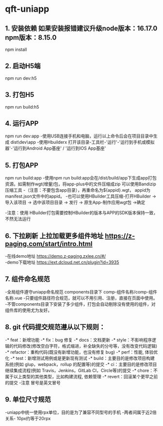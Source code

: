 # qft-uniapp

## 1. 安装依赖 如果安装报错建议升级node版本：16.17.0  npm版本：8.15.0
npm install


## 2. 启动H5端
npm run dev:h5


## 3. 打包H5
npm run build:h5 


## 4. 运行APP
npm run dev:app
-使用USB连接手机和电脑，运行以上命令后会在项目目录中生成 dist\dev\app
-使用Hbuilderx 打开该目录-工具栏-'运行'-'运行到手机或模拟器'-'运行到Android App基座' / '运行到IOS App基座'


## 5. 打包APP
npm run build:app
-使用npm run build:app会在/dist/build/app下生成app打包资源。如需制作wgt(增量)包，将app-plus中的文件压缩成zip 可以使用Bandizip压缩工具
-（注意：不要包含app目录），再重命名为${appid}.wgt， appid为manifest.json文件中的appid。
-也可以使用HBuilder工具压缩-打开HBuilder -> 导入该项目 -> 选中该项目目录 -> 发行 -> 原生App-制作应用wgt包 ->确定

-注意：使用 HBuilder打包需要控制HBuilder的版本与APP的SDK版本保持一致，不然无法运行


## 6. 下拉刷新 上拉加载更多组件地址 https://z-paging.com/start/intro.html
-在线demo地址 https://demo.z-paging.zxlee.cn/#/  
-demo下载地址 https://ext.dcloud.net.cn/plugin?id=3935


## 7. 组件命名规范
-全局组件遵守uniapp命名规范 components目录下 comp-组件名称/comp-组件名称.vue
-只要组件路径符合规范，就可以不用引用、注册，直接在页面中使用。
-不管components目录下安装了多少组件，打包会自动剔除没有使用的组件，对组件库的使用尤为友好。


## 8. git 代码提交规范遵从以下规则：
-* feat：新增功能
-* fix：bug 修复
-* docs：文档更新
-* style：不影响程序逻辑的代码修改(修改空白字符，格式缩进，补全缺失的分号等，没有改变代码逻辑)
-* refactor：重构代码(既没有新增功能，也没有修复 bug)
-* perf：性能, 体验优化
-* test：新增测试用例或是更新现有测试
-* build：主要目的是修改项目构建系统(例如 glup，webpack，rollup 的配置等)的提交
-* ci：主要目的是修改项目继续集成流程(例如 Travis，Jenkins，GitLab CI，Circle等)的提交
-* chore：不属于以上类型的其他类型，比如构建流程, 依赖管理
-* revert：回滚某个更早之前的提交
-注意 冒号是英文冒号


## 9. 单位尺寸规范
-uniapp中统一使用rpx单位，目的是为了兼容不同型号的手机
-两者间属于近2倍关系- 10px约等于20rpx 

